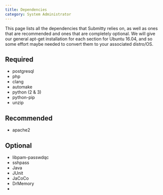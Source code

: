 ```yaml
---
title: Dependencies
category: System Administrator
---
```


This page lists all the dependencies that Submitty relies on, as well as ones that are recommended and ones that are
completely optional. We will give our general apt-get installation for each section for Ubuntu 16.04, and so some
effort maybe needed to convert them to your associated distro/OS.


## Required
* postgresql
* php 
* clang
* automake
* python (2 & 3)
* python-pip
* unzip

## Recommended
* apache2 

## Optional
* libpam-passwdqc
* sshpass
* Java
* JUnit
* JaCoCo
* DrMemory
* 
